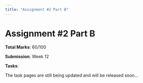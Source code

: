 ```yaml
---
title: "Assignment #2 Part B"
---
```


# Assignment #2 Part B

**Total Marks**: 60/100

**Submission**: Week 12 

**Tasks**:

The task pages are still being updated and will be released soon...